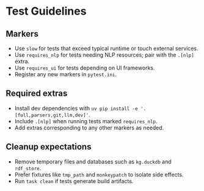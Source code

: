 # Test Guidelines

## Markers
- Use `slow` for tests that exceed typical runtime or touch external
  services.
- Use `requires_nlp` for tests needing NLP resources; pair with the
  `.[nlp]` extra.
- Use `requires_ui` for tests depending on UI frameworks.
- Register any new markers in `pytest.ini`.

## Required extras
- Install dev dependencies with `uv pip install -e '.[full,parsers,git,llm,dev]'`.
- Include `.[nlp]` when running tests marked `requires_nlp`.
- Add extras corresponding to any other markers as needed.

## Cleanup expectations
- Remove temporary files and databases such as `kg.duckdb` and
  `rdf_store`.
- Prefer fixtures like `tmp_path` and `monkeypatch` to isolate side
  effects.
- Run `task clean` if tests generate build artifacts.
